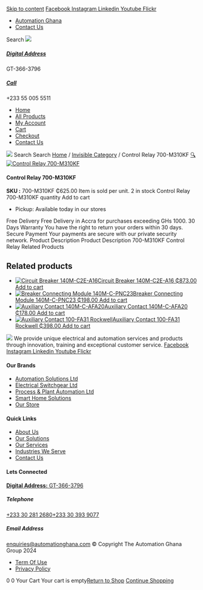 [Skip to content](https://store.automationghana.com/product/control-relay-700-m310kf/#content)
[ Facebook ](https://www.facebook.com/automationgh/) [ Instagram ](https://www.instagram.com/automationgh/) [ Linkedin ](https://www.linkedin.com/company/the-automation-ghana-limited/) [ Youtube ](https://www.youtube.com/channel/UCurrRDUSm5oIW39VXjn1u0w) [ Flickr ](https://www.flickr.com/photos/181794037@N07/)
  * [ Automation Ghana ](https://automationghana.com)
  * [ Contact Us ](https://store.automationghana.com/contact/)


Search
[ ![](https://store.automationghana.com/wp-content/uploads/2024/04/Website-TAGG-Logo-BLUE.png) ](https://store.automationghana.com/)
[ ](https://maps.app.goo.gl/m4xeaagWCNbLk4jM6)
#####  [ Digital Address ](https://maps.app.goo.gl/m4xeaagWCNbLk4jM6)
GT-366-3796 
[ ](tel:+233550055511)
#####  [ Call ](tel:+233550055511)
+233 55 005 5511 
  * [Home](https://store.automationghana.com/)
  * [All Products](https://store.automationghana.com/shop/)
  * [My Account](https://store.automationghana.com/my-account/)
  * [Cart](https://store.automationghana.com/cart/)
  * [Checkout](https://store.automationghana.com/checkout/)
  * [Contact Us](https://store.automationghana.com/contact/)


[![](https://store.automationghana.com/wp-content/uploads/2024/04/AutomationGhana_logo_white.png)](https://store.automationghana.com)
Search
Search
[Home](https://store.automationghana.com) / [Invisible Category](https://store.automationghana.com/product-category/invisible-category/) / Control Relay 700-M310KF
[🔍](https://store.automationghana.com/product/control-relay-700-m310kf/)
[![Control Relay 700-M310KF](https://store.automationghana.com/wp-content/uploads/2020/12/700-M310KF.jpg)](https://store.automationghana.com/wp-content/uploads/2020/12/700-M310KF.jpg)
####  Control Relay 700-M310KF 
**SKU :** 700-M310KF 
₵625.00
Item is sold per unit.
2 in stock
Control Relay 700-M310KF quantity
Add to cart
  * Pickup: Available today in our stores


Free Delivery 
Free Delivery in Accra for purchases exceeding GHs 1000. 
30 Days Warranty 
You have the right to return your orders within 30 days. 
Secure Payment 
Your payments are secure with our private security network. 
Product Description
Product Description
700-M310KF Control Relay
Related Products 
## Related products
  * [![Circuit Breaker 140M-C2E-A16](https://store.automationghana.com/wp-content/uploads/2020/12/140M-C2E-A16-300x300.jpg)Circuit Breaker 140M-C2E-A16 ₵873.00 ](https://store.automationghana.com/product/circuit-breaker-140m-c2e-a16/)
[Add to cart](https://store.automationghana.com/product/control-relay-700-m310kf/?add-to-cart=2979)
  * [![Breaker Connecting Module 140M-C-PNC23](https://store.automationghana.com/wp-content/uploads/2020/12/140M-C-PNC23-300x300.jpg)Breaker Connecting Module 140M-C-PNC23 ₵198.00 ](https://store.automationghana.com/product/breaker-connecting-module-140m-c-pnc23/)
[Add to cart](https://store.automationghana.com/product/control-relay-700-m310kf/?add-to-cart=2973)
  * [![Auxiliary Contact 140M-C-AFA20](https://store.automationghana.com/wp-content/uploads/2020/12/140M-C-AFA20-300x300.jpg)Auxiliary Contact 140M-C-AFA20 ₵178.00 ](https://store.automationghana.com/product/auxiliary-contact-140m-c-afa20/)
[Add to cart](https://store.automationghana.com/product/control-relay-700-m310kf/?add-to-cart=2961)
  * [![Auxiliary Contact 100-FA31 Rockwell](https://store.automationghana.com/wp-content/uploads/2020/11/Auxilliary-Contact-Block-100-FA31.jpg)Auxiliary Contact 100-FA31 Rockwell ₵398.00 ](https://store.automationghana.com/product/auxiliary-contact-100-fa31-rockwell/)
[Add to cart](https://store.automationghana.com/product/control-relay-700-m310kf/?add-to-cart=2937)


![](https://store.automationghana.com/wp-content/uploads/2024/04/AutomationGhana_logo_white.png)
We provide unique electrical and automation services and products through innovation, training and exceptional customer service.
[ Facebook ](https://www.facebook.com/automationgh/) [ Instagram ](https://www.instagram.com/automationgh/) [ Linkedin ](https://www.linkedin.com/company/the-automation-ghana-limited/) [ Youtube ](https://www.youtube.com/channel/UCurrRDUSm5oIW39VXjn1u0w) [ Flickr ](https://www.flickr.com/photos/181794037@N07/)
#### Our Brands
  * [ Automation Solutions Ltd ](https://store.automationghana.com/product/control-relay-700-m310kf/)
  * [ Electrical Switchgear Ltd ](https://store.automationghana.com/product/control-relay-700-m310kf/)
  * [ Process & Plant Automation Ltd ](https://store.automationghana.com/product/control-relay-700-m310kf/)
  * [ Smart Home Solutions ](https://store.automationghana.com/product/control-relay-700-m310kf/)
  * [ Our Store ](https://store.automationghana.com/product/control-relay-700-m310kf/)


#### Quick Links
  * [ About Us ](https://store.automationghana.com/product/control-relay-700-m310kf/)
  * [ Our Solutions ](https://store.automationghana.com/product/control-relay-700-m310kf/)
  * [ Our Services ](https://store.automationghana.com/product/control-relay-700-m310kf/)
  * [ Industries We Serve ](https://store.automationghana.com/product/control-relay-700-m310kf/)
  * [ Contact Us ](https://store.automationghana.com/product/control-relay-700-m310kf/)


#### Lets Connected
[**Digital Address:** GT-366-3796](https://maps.app.goo.gl/m4xeaagWCNbLk4jM6)
#####  Telephone 
[ +233 30 281 2680](tel:+233302812680)[+233 30 393 9077](https://store.automationghana.com/product/control-relay-700-m310kf/+233303939077)
#####  Email Address 
enquiries@automationghana.com 
© Copyright The Automation Ghana Group 2024
  * [ Term Of Use ](https://store.automationghana.com/product/control-relay-700-m310kf/)
  * [ Privacy Policy ](https://store.automationghana.com/product/control-relay-700-m310kf/)


0
0
Your Cart
Your cart is empty[Return to Shop](https://store.automationghana.com/shop/)
[Continue Shopping](https://store.automationghana.com/product/control-relay-700-m310kf/)
